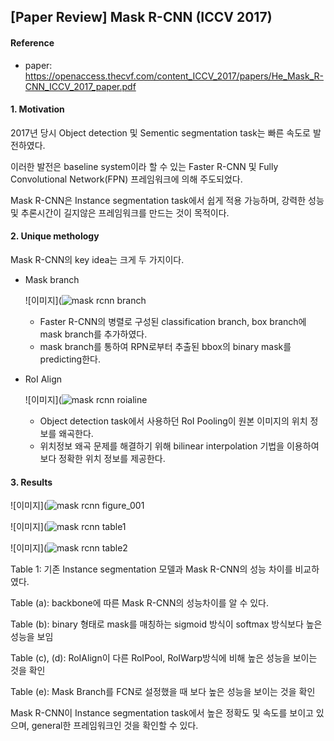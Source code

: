 ## [Paper Review] Mask R-CNN (ICCV 2017)



#### Reference

+ paper: <https://openaccess.thecvf.com/content_ICCV_2017/papers/He_Mask_R-CNN_ICCV_2017_paper.pdf>



#### 1. Motivation



2017년 당시 Object detection 및 Sementic segmentation task는 빠른 속도로 발전하였다. 

이러한 발전은 baseline system이라 할 수 있는 Faster R-CNN 및 Fully Convolutional Network(FPN) 프레임워크에 의해 주도되었다.

Mask R-CNN은 Instance segmentation task에서 쉽게 적용 가능하며, 강력한 성능 및 추론시간이 길지않은 프레임워크를 만드는 것이 목적이다.



#### 2. Unique methology

Mask R-CNN의 key idea는 크게 두 가지이다.

+ Mask branch

  ![이미지](![mask rcnn branch](https://user-images.githubusercontent.com/76807432/135477070-7ee38d25-51f5-4e85-85e5-2d087f48783f.PNG)

  + Faster R-CNN의 병렬로 구성된 classification branch, box branch에 mask branch를 추가하였다. 
  + mask branch를 통하여 RPN로부터 추출된 bbox의 binary mask를 predicting한다.

+ RoI Align

  ![이미지](![mask rcnn roialine](https://user-images.githubusercontent.com/76807432/135477134-74306e96-95a5-48bd-94a8-523a6badc89a.PNG)

  + Object detection task에서 사용하던 RoI Pooling이 원본 이미지의 위치 정보를 왜곡한다.
  + 위치정보 왜곡 문제를 해결하기 위해 bilinear interpolation 기법을 이용하여 보다 정확한 위치 정보를 제공한다.

#### 3. Results

![이미지](![mask rcnn figure_001](https://user-images.githubusercontent.com/76807432/135477205-d95d453f-d134-4467-a725-f20322f2cdff.PNG)

![이미지](![mask rcnn table1](https://user-images.githubusercontent.com/76807432/135477264-131fd7b3-af49-4390-9c9a-87fffe5677d0.PNG)

![이미지](![mask rcnn table2](https://user-images.githubusercontent.com/76807432/135477302-ac9af77b-f7f3-4c8a-90ca-c59b6b878e23.PNG)

Table 1: 기존 Instance segmentation 모델과 Mask R-CNN의 성능 차이를 비교하였다. 

Table (a): backbone에 따른 Mask R-CNN의 성능차이를 알 수 있다.

Table (b): binary 형태로 mask를 매칭하는 sigmoid 방식이 softmax 방식보다 높은 성능을 보임

Table (c), (d): RoIAlign이 다른 RoIPool, RoIWarp방식에 비해 높은 성능을 보이는 것을 확인

Table (e): Mask Branch를 FCN로 설정했을 때 보다 높은 성능을 보이는 것을 확인



Mask R-CNN이 Instance segmentation task에서 높은 정확도 및 속도를 보이고 있으며, general한 프레임워크인 것을 확인할 수 있다. 

